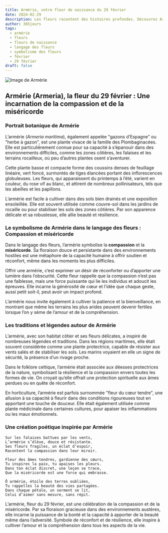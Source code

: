 ```yaml
---
title: Armérie, votre fleur de naissance du 29 février
date: 2024-02-29
description: Les fleurs racontent des histoires profondes. Découvrez Armérie, votre fleur de naissance du 29 février, ses symboles et récits fascinants. Plongez dans sa signification et son langage unique dans l'art floral.
author: 365jours
tags:
  - armérie
  - fleurs
  - fleurs de naissance
  - langage des fleurs
  - symbolisme des fleurs
  - février
  - 29 février
draft: false
---
```


![Image de Armérie](https://cdn.pixabay.com/photo/2019/05/02/18/43/thrift-4174262_1280.jpg#center)


## Armérie (Armeria), la fleur du 29 février : Une incarnation de la compassion et de la miséricorde

### Portrait botanique de Armérie

L’armérie (_Armeria maritima_), également appelée "gazons d’Espagne" ou "herbe à gazon", est une plante vivace de la famille des Plombaginacées. Elle est particulièrement connue pour sa capacité à s’épanouir dans des environnements difficiles, comme les zones côtières, les falaises et les terrains rocailleux, où peu d’autres plantes osent s’aventurer.

Cette plante basse et compacte forme des coussins denses de feuillage linéaire, vert foncé, surmontés de tiges élancées portant des inflorescences globuleuses. Les fleurs, qui apparaissent du printemps à l’été, varient en couleur, du rose vif au blanc, et attirent de nombreux pollinisateurs, tels que les abeilles et les papillons.

L’armérie est facile à cultiver dans des sols bien drainés et une exposition ensoleillée. Elle est souvent utilisée comme couvre-sol dans les jardins de rocaille ou pour stabiliser les sols des zones côtières. Par son apparence délicate et sa robustesse, elle allie beauté et résilience.

### Le symbolisme de Armérie dans le langage des fleurs : Compassion et miséricorde

Dans le langage des fleurs, l’armérie symbolise la **compassion** et la **miséricorde**. Sa floraison douce et persistante dans des environnements hostiles est une métaphore de la capacité humaine à offrir soutien et réconfort, même dans les moments les plus difficiles.

Offrir une armérie, c’est exprimer un désir de réconforter ou d’apporter une lumière dans l’obscurité. Cette fleur rappelle que la compassion n’est pas une faiblesse, mais une force puissante qui lie les individus et adoucit les épreuves. Elle incarne la générosité de cœur et l’idée que chaque geste, aussi petit soit-il, peut avoir un impact profond.

L’armérie nous invite également à cultiver la patience et la bienveillance, en montrant que même les terrains les plus arides peuvent devenir fertiles lorsque l’on y sème de l’amour et de la compréhension.

### Les traditions et légendes autour de Armérie

L’armérie, avec son habitat côtier et ses fleurs délicates, a inspiré de nombreuses légendes et traditions. Dans les régions maritimes, elle était souvent considérée comme une plante protectrice, capable de résister aux vents salés et de stabiliser les sols. Les marins voyaient en elle un signe de sécurité, la présence d’un rivage proche.

Dans le folklore celtique, l’armérie était associée aux déesses protectrices de la nature, symbolisant la résilience et la compassion envers toutes les formes de vie. On croyait qu’elle offrait une protection spirituelle aux âmes perdues ou en quête de réconfort.

En horticulture, l’armérie est parfois surnommée "fleur du cœur tendre", une allusion à sa capacité à fleurir dans des conditions rigoureuses tout en apportant une touche de douceur. Elle était également utilisée comme plante médicinale dans certaines cultures, pour apaiser les inflammations ou les maux émotionnels.

### Une création poétique inspirée par Armérie

```
Sur les falaises battues par les vents,  
L’armérie s’élève, douce et résistante.  
Ses fleurs fragiles, un éclat d’espoir,  
Racontent la compassion dans leur miroir.  

Fleur des âmes tendres, gardienne des cœurs,  
Tu inspires la paix, tu apaises les pleurs.  
Dans ton éclat discret, une leçon se trace,  
Que la miséricorde est une force qui embrasse.  

Ô armérie, étoile des terres oubliées,  
Tu rappelles la beauté des vies partagées.  
Dans chaque pétale, un serment se lit,  
Celui d’aimer sans mesure, sans répit.  
```

L’armérie, fleur du 29 février, est une célébration de la compassion et de la miséricorde. Par sa floraison gracieuse dans des environnements austères, elle incarne la puissance de la bonté et la capacité à apporter de la beauté même dans l’adversité. Symbole de réconfort et de résilience, elle inspire à cultiver l’amour et la compréhension dans tous les aspects de la vie.

